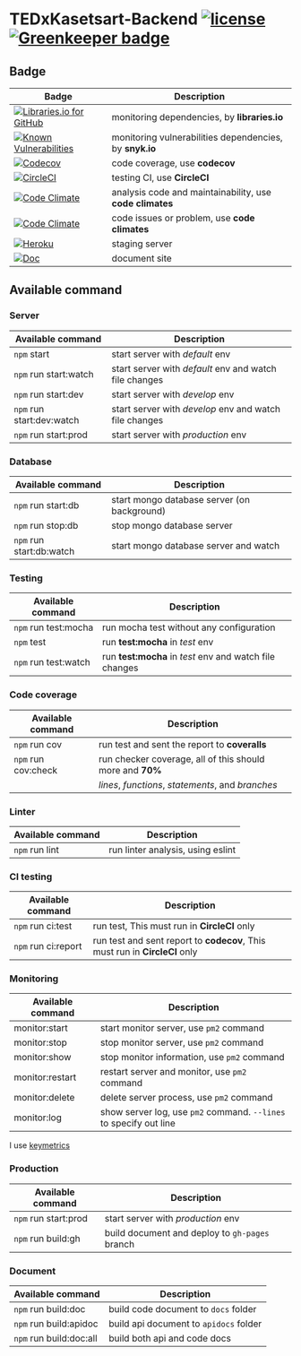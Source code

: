# TEDxKasetsart-Backend [![license](https://img.shields.io/github/license/TEDxKasetsartU/TedxKasetsartU-Backend.svg)](https://github.com/TEDxKasetsartU/TedxKasetsartU-Backend) [![Greenkeeper badge](https://badges.greenkeeper.io/TEDxKasetsartU/TedxKasetsartU-Backend.svg)](https://greenkeeper.io/)

## Badge

| Badge | Description |
| ----- | ----------- |
| [![Libraries.io for GitHub](https://img.shields.io/librariesio/github/TEDxKasetsartU/TedxKasetsartU-Backend.svg?maxAge=180000)](https://libraries.io/github/TEDxKasetsartU/TedxKasetsartU-Backend) | monitoring dependencies, by **libraries.io** |
| [![Known Vulnerabilities](https://snyk.io/test/github/tedxkasetsartu/tedxkasetsartu-backend/badge.svg?targetFile=package.json)](https://snyk.io/test/github/tedxkasetsartu/tedxkasetsartu-backend?targetFile=package.json) | monitoring vulnerabilities dependencies, by **snyk.io** |
| [![Codecov](https://img.shields.io/codecov/c/github/TEDxKasetsartU/TedxKasetsartU-Backend.svg)](https://codecov.io/github/TEDxKasetsartU/TedxKasetsartU-Backend) | code coverage, use **codecov** |
| [![CircleCI](https://img.shields.io/circleci/project/github/TEDxKasetsartU/TedxKasetsartU-Backend.svg)](https://circleci.com/gh/TEDxKasetsartU/TedxKasetsartU-Backend) | testing CI, use **CircleCI** |
| [![Code Climate](https://img.shields.io/codeclimate/maintainability/TEDxKasetsartU/TedxKasetsartU-Backend.svg)](https://codeclimate.com/github/TEDxKasetsartU/TedxKasetsartU-Backend) | analysis code and maintainability, use **code climates** |
| [![Code Climate](https://img.shields.io/codeclimate/issues/github/TEDxKasetsartU/TedxKasetsartU-Backend.svg)](https://codeclimate.com/github/TEDxKasetsartU/TedxKasetsartU-Backend/issues) | code issues or problem, use **code climates** |
| [![Heroku](https://img.shields.io/badge/Heroku-Updated-brightgreen.svg)](https://tedxku-backend.herokuapp.com) | staging server |
| [![Doc](https://img.shields.io/badge/Document-Updated-orange.svg)](https://tedxkasetsartu.github.io/TedxKasetsartU-Backend/) | document site |

## Available command

### Server

| Available command         | Description                                            |
| ------------------------- | ------------------------------------------------------ |
| `npm` start               | start server with *default* env                        |
| `npm` run start:watch     | start server with *default* env and watch file changes |
| `npm` run start:dev       | start server with *develop* env                        |
| `npm` run start:dev:watch | start server with *develop* env and watch file changes |
| `npm` run start:prod      | start server with *production* env                     |

### Database

| Available command        | Description                                 |
| ------------------------ | ------------------------------------------- |
| `npm` run start:db       | start mongo database server (on background) |
| `npm` run stop:db        | stop mongo database server                  |
| `npm` run start:db:watch | start mongo database server and watch       |

### Testing

| Available command    | Description                                             |
| -------------------- | ------------------------------------------------------- |
| `npm` run test:mocha | run mocha test without any configuration                |
| `npm` test           | run **test:mocha** in *test* env                        |
| `npm` run test:watch | run **test:mocha** in *test* env and watch file changes |

### Code coverage

| Available command   | Description                                               |
| ------------------- | --------------------------------------------------------- |
| `npm` run cov       | run test and sent the report to **coveralls**             |
| `npm` run cov:check | run checker coverage, all of this should more and **70%** |
|                     | *lines*, *functions*, *statements*, and *branches*        |

### Linter

| Available command | Description                       |
| ----------------- | --------------------------------- |
| `npm` run lint    | run linter analysis, using eslint |

### CI testing

| Available command   | Description                                                                 |
| ------------------- | --------------------------------------------------------------------------- |
| `npm` run ci:test   | run test, This must run in **CircleCI** only                                |
| `npm` run ci:report | run test and sent report to **codecov**, This must run in **CircleCI** only |

### Monitoring

| Available command | Description                                                       |
| ----------------- | ----------------------------------------------------------------- |
| monitor:start     | start monitor server, use `pm2` command                           |
| monitor:stop      | stop monitor server, use `pm2` command                            |
| monitor:show      | stop monitor information, use `pm2` command                       |
| monitor:restart   | restart server and monitor, use `pm2` command                     |
| monitor:delete    | delete server process, use `pm2` command                          |
| monitor:log       | show server log, use `pm2` command. `--lines` to specify out line |

I use [keymetrics](https://app.keymetrics.io/#/)

### Production

| Available command    | Description                                    |
| -------------------- | ---------------------------------------------- |
| `npm` run start:prod | start server with *production* env             |
| `npm` run build:gh   | build document and deploy to `gh-pages` branch |

### Document

| Available command       | Description                            |
| ----------------------- | -------------------------------------- |
| `npm` run build:doc     | build code document to `docs` folder   |
| `npm` run build:apidoc  | build api document to `apidocs` folder |
| `npm` run build:doc:all | build both api and code docs           |

